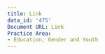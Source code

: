```yaml
---
title: Link
data_id: '475'
Document URL: Link
Practice Area:
- Education, Gender and Youth
---
```


